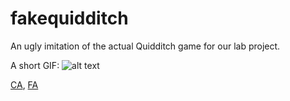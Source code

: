 # fakequidditch

An ugly imitation of the actual Quidditch game for our lab project.

A short GIF:
![alt text](https://github.com/furkan/fakequidditch/blob/master/fakequidditch.gif)


[CA](https://github.com/caslanturk), [FA](https://github.com/furkan)
